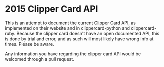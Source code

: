 # 2015 Clipper Card API

This is an attempt to document the current Clipper Card API, as implemented on their website and in clippercard-python and clippercard-ruby. Because the clipper card doesn't have an open documented API, this is done by trial and error, and as such will most likely have wrong info at times. Please be aware. 

Any information you have regarding the clipper card API would be welcomed through a pull request.

